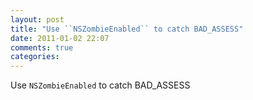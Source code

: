 ```yaml
---
layout: post
title: "Use ``NSZombieEnabled`` to catch BAD_ASSESS"
date: 2011-01-02 22:07
comments: true
categories: 
---
```


Use ``NSZombieEnabled`` to catch BAD_ASSESS

